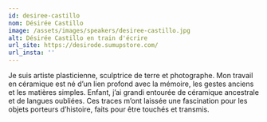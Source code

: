 ```yaml
---
id: desiree-castillo
nom: Désirée Castillo
image: /assets/images/speakers/desiree-castillo.jpg
alt: Désirée Castillo en train d'écrire
url_site: https://desirode.sumupstore.com/
url_insta: ''
---
```


Je suis artiste plasticienne, sculptrice de terre et photographe. Mon travail en céramique est né d’un lien profond avec la mémoire, les gestes anciens et les matières simples. Enfant, j’ai grandi entourée de céramique ancestrale et de langues oubliées. Ces traces m’ont laissée une fascination pour les objets porteurs d’histoire, faits pour être touchés et transmis.
